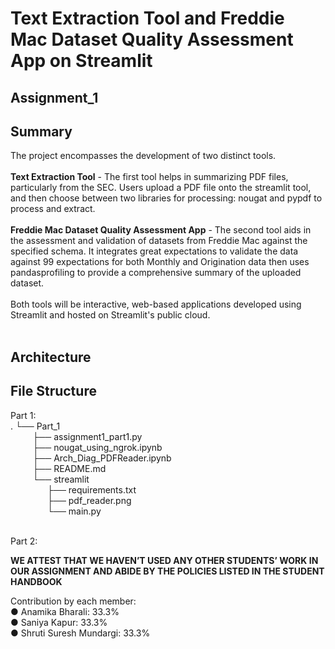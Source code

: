 # Text Extraction Tool and Freddie Mac Dataset Quality Assessment App on Streamlit

## Assignment_1

## Summary
The project encompasses the development of two distinct tools. <br>
<br>
**Text Extraction Tool** - The first tool helps in summarizing PDF files, particularly from the SEC. Users upload a PDF file onto the streamlit tool, and then choose between two libraries for processing: nougat and pypdf to process and extract. <br>
<br>
**Freddie Mac Dataset Quality Assessment App** - The second tool aids in the assessment and validation of datasets from Freddie Mac against the specified schema. It integrates great expectations to validate the data against 99 expectations for both Monthly and Origination data then uses pandasprofiling to provide a comprehensive summary of the uploaded dataset.<br>
<br>
Both tools will be interactive, web-based applications developed using Streamlit and hosted on Streamlit's public cloud.
<br>
<br>
## Architecture

## File Structure
Part 1: <br>
.
└── Part_1<br>
&nbsp;&nbsp;&nbsp;&nbsp;&nbsp;&nbsp;&nbsp;&nbsp;&nbsp;├── assignment1_part1.py<br>
&nbsp;&nbsp;&nbsp;&nbsp;&nbsp;&nbsp;&nbsp;&nbsp;&nbsp;├── nougat_using_ngrok.ipynb<br>
&nbsp;&nbsp;&nbsp;&nbsp;&nbsp;&nbsp;&nbsp;&nbsp;&nbsp;├── Arch_Diag_PDFReader.ipynb<br>
&nbsp;&nbsp;&nbsp;&nbsp;&nbsp;&nbsp;&nbsp;&nbsp;&nbsp;├── README.md<br>
&nbsp;&nbsp;&nbsp;&nbsp;&nbsp;&nbsp;&nbsp;&nbsp;&nbsp;└── streamlit<br>
&nbsp;&nbsp;&nbsp;&nbsp;&nbsp;&nbsp;&nbsp;&nbsp;&nbsp;&nbsp;&nbsp;&nbsp;&nbsp;&nbsp;&nbsp;├── requirements.txt<br>
&nbsp;&nbsp;&nbsp;&nbsp;&nbsp;&nbsp;&nbsp;&nbsp;&nbsp;&nbsp;&nbsp;&nbsp;&nbsp;&nbsp;&nbsp;├── pdf_reader.png<br>
&nbsp;&nbsp;&nbsp;&nbsp;&nbsp;&nbsp;&nbsp;&nbsp;&nbsp;&nbsp;&nbsp;&nbsp;&nbsp;&nbsp;&nbsp;└── main.py<br>

<br>
Part 2: <br>



**WE ATTEST THAT WE HAVEN’T USED ANY OTHER STUDENTS’ WORK IN OUR ASSIGNMENT AND ABIDE BY THE POLICIES LISTED IN THE STUDENT HANDBOOK**<br>

Contribution by each member:<br>
  ● Anamika Bharali: 33.3%<br>
  ● Saniya Kapur: 33.3%<br>
  ● Shruti Suresh Mundargi: 33.3%

